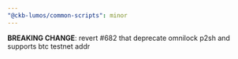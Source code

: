 ```yaml
---
"@ckb-lumos/common-scripts": minor
---
```


**BREAKING CHANGE**: revert #682 that deprecate omnilock p2sh and supports btc testnet addr

